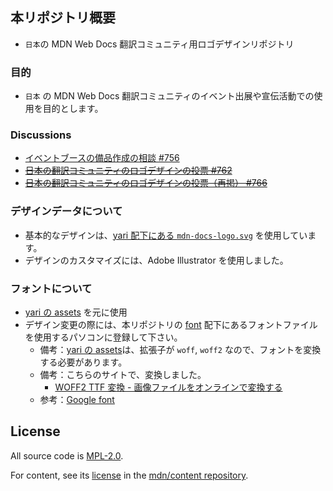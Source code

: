 ## 本リポジトリ概要

- `日本`の MDN Web Docs 翻訳コミュニティ用ロゴデザインリポジトリ

### 目的

- `日本` の MDN Web Docs 翻訳コミュニティのイベント出展や宣伝活動での使用を目的とします。

### Discussions

- [イベントブースの備品作成の相談 #756](https://github.com/mozilla-japan/translation/discussions/756)
- ~~[日本の翻訳コミュニティのロゴデザインの投票 #762](https://github.com/mozilla-japan/translation/discussions/752)~~
- ~~[日本の翻訳コミュニティのロゴデザインの投票（再掲） #766](https://github.com/mozilla-japan/translation/discussions/766)~~

### デザインデータについて

- 基本的なデザインは、[yari 配下にある `mdn-docs-logo.svg`](https://github.com/mdn/yari/blob/main/client/src/assets/mdn-docs-logo.svg) を使用しています。
- デザインのカスタマイズには、Adobe Illustrator を使用しました。

### フォントについて

- [yari の assets](https://github.com/mdn/yari/tree/main/client/src/assets/fonts) を元に使用
- デザイン変更の際には、本リポジトリの [font](./font/) 配下にあるフォントファイルを使用するパソコンに登録して下さい。
  - 備考：[yari の assets](https://github.com/mdn/yari/tree/main/client/src/assets/fonts)は、拡張子が `woff`, `woff2` なので、フォントを変換する必要があります。
  - 備考：こちらのサイトで、変換しました。
    - [WOFF2 TTF 変換 - 画像ファイルをオンラインで変換する](https://www.aconvert.com/jp/image/woff2-to-ttf/)
  - 参考：[Google font](https://github.com/google/fonts/tree/main/ofl/inter)

## License

All source code is [MPL-2.0](https://www.mozilla.org/en-US/MPL/2.0/).

For content, see its
[license](https://github.com/mdn/content/blob/main/LICENSE.md) in the
[mdn/content repository](https://github.com/mdn/content).
